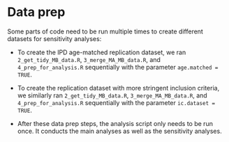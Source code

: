 
# Data prep

Some parts of code need to be run multiple times to create different datasets for sensitivity analyses:

* To create the IPD age-matched replication dataset, we ran `2_get_tidy_MB_data.R`, `3_merge_MA_MB_data.R`, and `4_prep_for_analysis.R` sequentially with the parameter `age.matched = TRUE`.

* To create the replication dataset with more stringent inclusion criteria, we similarly ran `2_get_tidy_MB_data.R`, `3_merge_MA_MB_data.R`, and `4_prep_for_analysis.R` sequentially with the parameter `ic.dataset = TRUE`.

* After these data prep steps, the analysis script only needs to be run once. It conducts the main analyses as well as the sensitivity analyses. 
